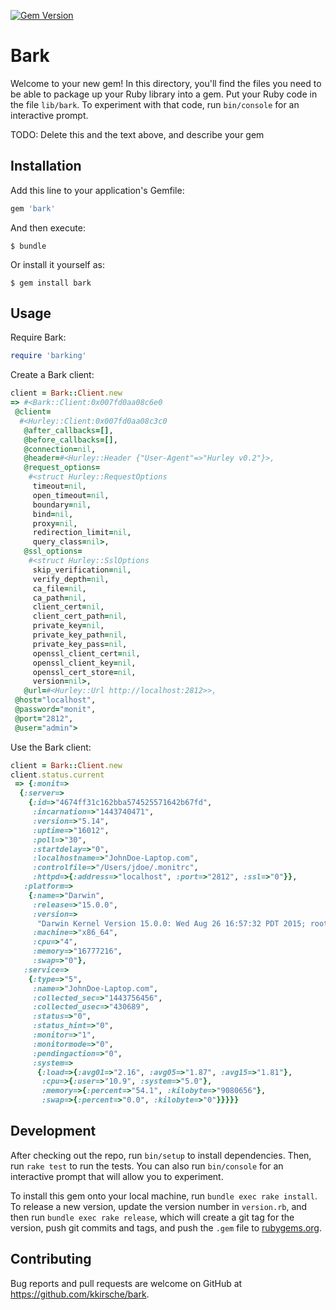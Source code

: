 [![Gem Version](https://badge.fury.io/rb/barking.svg)](http://badge.fury.io/rb/barking)

# Bark

Welcome to your new gem! In this directory, you'll find the files you need to be able to package up your Ruby library into a gem. Put your Ruby code in the file `lib/bark`. To experiment with that code, run `bin/console` for an interactive prompt.

TODO: Delete this and the text above, and describe your gem

## Installation

Add this line to your application's Gemfile:

```ruby
gem 'bark'
```

And then execute:

    $ bundle

Or install it yourself as:

    $ gem install bark

## Usage

Require Bark:

```ruby
require 'barking'
```

Create a Bark client:
```ruby
client = Bark::Client.new
=> #<Bark::Client:0x007fd0aa08c6e0
 @client=
  #<Hurley::Client:0x007fd0aa08c3c0
   @after_callbacks=[],
   @before_callbacks=[],
   @connection=nil,
   @header=#<Hurley::Header {"User-Agent"=>"Hurley v0.2"}>,
   @request_options=
    #<struct Hurley::RequestOptions
     timeout=nil,
     open_timeout=nil,
     boundary=nil,
     bind=nil,
     proxy=nil,
     redirection_limit=nil,
     query_class=nil>,
   @ssl_options=
    #<struct Hurley::SslOptions
     skip_verification=nil,
     verify_depth=nil,
     ca_file=nil,
     ca_path=nil,
     client_cert=nil,
     client_cert_path=nil,
     private_key=nil,
     private_key_path=nil,
     private_key_pass=nil,
     openssl_client_cert=nil,
     openssl_client_key=nil,
     openssl_cert_store=nil,
     version=nil>,
   @url=#<Hurley::Url http://localhost:2812>>,
 @host="localhost",
 @password="monit",
 @port="2812",
 @user="admin">
```

Use the Bark client:
```ruby
client = Bark::Client.new
client.status.current
 => {:monit=>
  {:server=>
    {:id=>"4674ff31c162bba574525571642b67fd",
     :incarnation=>"1443740471",
     :version=>"5.14",
     :uptime=>"16012",
     :poll=>"30",
     :startdelay=>"0",
     :localhostname=>"JohnDoe-Laptop.com",
     :controlfile=>"/Users/jdoe/.monitrc",
     :httpd=>{:address=>"localhost", :port=>"2812", :ssl=>"0"}},
   :platform=>
    {:name=>"Darwin",
     :release=>"15.0.0",
     :version=>
      "Darwin Kernel Version 15.0.0: Wed Aug 26 16:57:32 PDT 2015; root:xnu-3247.1.106~1/RELEASE_X86_64",
     :machine=>"x86_64",
     :cpu=>"4",
     :memory=>"16777216",
     :swap=>"0"},
   :service=>
    {:type=>"5",
     :name=>"JohnDoe-Laptop.com",
     :collected_sec=>"1443756456",
     :collected_usec=>"430689",
     :status=>"0",
     :status_hint=>"0",
     :monitor=>"1",
     :monitormode=>"0",
     :pendingaction=>"0",
     :system=>
      {:load=>{:avg01=>"2.16", :avg05=>"1.87", :avg15=>"1.81"},
       :cpu=>{:user=>"10.9", :system=>"5.0"},
       :memory=>{:percent=>"54.1", :kilobyte=>"9080656"},
       :swap=>{:percent=>"0.0", :kilobyte=>"0"}}}}}
```

## Development

After checking out the repo, run `bin/setup` to install dependencies. Then, run `rake test` to run the tests. You can also run `bin/console` for an interactive prompt that will allow you to experiment.

To install this gem onto your local machine, run `bundle exec rake install`. To release a new version, update the version number in `version.rb`, and then run `bundle exec rake release`, which will create a git tag for the version, push git commits and tags, and push the `.gem` file to [rubygems.org](https://rubygems.org).

## Contributing

Bug reports and pull requests are welcome on GitHub at https://github.com/kkirsche/bark.

